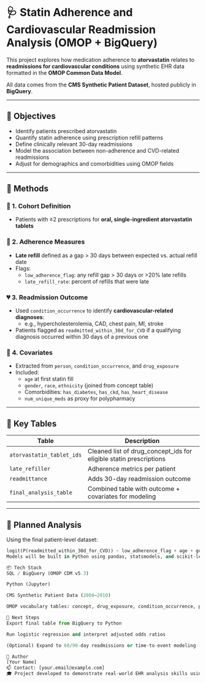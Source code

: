 # 🩺 Statin Adherence and Cardiovascular Readmission Analysis (OMOP + BigQuery)

This project explores how medication adherence to **atorvastatin** relates to **readmissions for cardiovascular conditions** using synthetic EHR data formatted in the **OMOP Common Data Model**.

All data comes from the **CMS Synthetic Patient Dataset**, hosted publicly in **BigQuery**.

---

## 📌 Objectives

- Identify patients prescribed atorvastatin
- Quantify statin adherence using prescription refill patterns
- Define clinically relevant 30-day readmissions
- Model the association between non-adherence and CVD-related readmissions
- Adjust for demographics and comorbidities using OMOP fields

---

## 🧪 Methods

### 🧍 1. Cohort Definition
- Patients with ≥2 prescriptions for **oral, single-ingredient atorvastatin tablets**
### 🧮 2. Adherence Measures
- **Late refill** defined as a gap > 30 days between expected vs. actual refill date
- Flags:
  - `low_adherence_flag`: any refill gap > 30 days or >20% late refills
  - `late_refill_rate`: percent of refills that were late

### 💔 3. Readmission Outcome
- Used `condition_occurrence` to identify **cardiovascular-related diagnoses**:
  - e.g., hypercholesterolemia, CAD, chest pain, MI, stroke
- Patients flagged as `readmitted_within_30d_for_CVD` if a qualifying diagnosis occurred within 30 days of a previous one

### 🧾 4. Covariates
- Extracted from `person`, `condition_occurrence`, and `drug_exposure`
- Included:
  - `age` at first statin fill
  - `gender`, `race`, `ethnicity` (joined from concept table)
  - Comorbidities: `has_diabetes`, `has_ckd`, `has_heart_disease`
  - `num_unique_meds` as proxy for polypharmacy

---

## 📁 Key Tables

| Table | Description |
|-------|-------------|
| `atorvastatin_tablet_ids` | Cleaned list of drug_concept_ids for eligible statin prescriptions |
| `late_refiller` | Adherence metrics per patient |
| `readmittance` | Adds 30-day readmission outcome |
| `final_analysis_table` | Combined table with outcome + covariates for modeling |

---

## 🧠 Planned Analysis

Using the final patient-level dataset:

```python
logit(P(readmitted_within_30d_for_CVD)) ~ low_adherence_flag + age + gender + race + comorbidities + num_unique_meds
Models will be built in Python using pandas, statsmodels, and scikit-learn.

📦 Tech Stack
SQL / BigQuery (OMOP CDM v5.3)

Python (Jupyter)

CMS Synthetic Patient Data (2008–2010)

OMOP vocabulary tables: concept, drug_exposure, condition_occurrence, person

📍 Next Steps
Export final table from BigQuery to Python

Run logistic regression and interpret adjusted odds ratios

(Optional) Expand to 60/90-day readmissions or time-to-event modeling

👤 Author
[Your Name]
📫 Contact: [your.email@example.com]
🎓 Project developed to demonstrate real-world EHR analysis skills using OMOP + SQL + Python.
